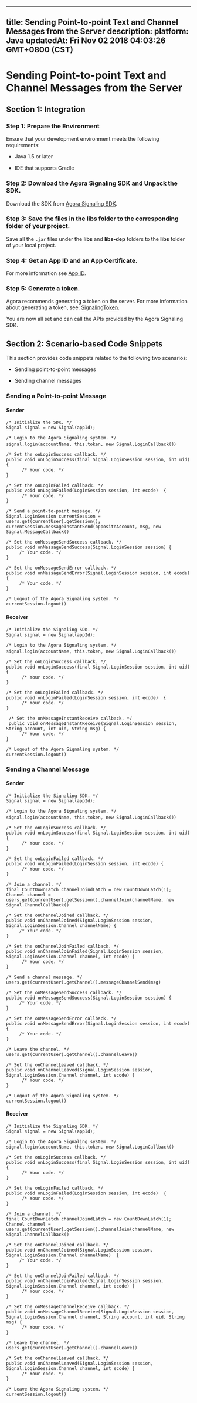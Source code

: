 
---
title: Sending Point-to-point Text and Channel Messages from the Server
description: 
platform: Java
updatedAt: Fri Nov 02 2018 04:03:26 GMT+0800 (CST)
---
# Sending Point-to-point Text and Channel Messages from the Server
## Section 1: Integration

### Step 1: Prepare the Environment

Ensure that your development environment meets the following requirements:

-   Java 1.5 or later

-   IDE that supports Gradle


### Step 2: Download the Agora Signaling SDK and Unpack the SDK.

Download the SDK from [Agora Signaling SDK](https://docs.agora.io/en/Agora%20Platform/downloads).

### Step 3: Save the files in the **libs** folder to the corresponding folder of your project.

Save all the `.jar` files under the **libs** and **libs-dep** folders to the **libs** folder of your local project.

### Step 4: Get an App ID and an App Certificate.

For more information see [App ID](../../en/Agora%20Platform/key_signaling.md).

### Step 5: Generate a token.

Agora recommends generating a token on the server. For more information about generating a token, see: [SignalingToken](../../en/Agora%20Platform/key_signaling.md).

You are now all set and can call the APIs provided by the Agora Signaling SDK.

## Section 2: Scenario-based Code Snippets

This section provides code snippets related to the following two scenarios:

-   Sending point-to-point messages

-   Sending channel messages


### Sending a Point-to-point Message

#### Sender

```
/* Initialize the SDK. */
Signal signal = new Signal(appId);
```

```
/* Login to the Agora Signaling system. */
signal.login(accountName, this.token, new Signal.LoginCallback()）
```

```
/* Set the onLoginSuccess callback. */
public void onLoginSuccess(final Signal.LoginSession session, int uid)  {
      /* Your code. */
}
```

```
/* Set the onLoginFailed callback. */
public void onLoginFailed(LoginSession session, int ecode)  {
      /* Your code. */
}
```

```
/* Send a point-to-point message. */
Signal.LoginSession currentSession = users.get(currentUser).getSession();
currentSession.messageInstantSend(oppositeAccount, msg, new Signal.MessageCallback()
```

```
/* Set the onMessageSendSuccess callback. */
public void onMessageSendSuccess(Signal.LoginSession session) {
     /* Your code. */
}
```

```
/* Set the onMessageSendError callback. */
public void onMessageSendError(Signal.LoginSession session, int ecode)  {
     /* Your code. */
}
```

```
/* Logout of the Agora Signaling system. */
currentSession.logout()
```

#### Receiver

```
/* Initialize the Signaling SDK. */
Signal signal = new Signal(appId);
```

```
/* Login to the Agora Signaling system. */
signal.login(accountName, this.token, new Signal.LoginCallback()）
```

```
/* Set the onLoginSuccess callback. */
public void onLoginSuccess(final Signal.LoginSession session, int uid) {
      /* Your code. */
}
```

```
/* Set the onLoginFailed callback. */
public void onLoginFailed(LoginSession session, int ecode)  {
      /* Your code. */
}
```

```
 /* Set the onMessageInstantReceive callback. */
 public void onMessageInstantReceive(Signal.LoginSession session, String account, int uid, String msg) {
      /* Your code. */
}
```

```
/* Logout of the Agora Signaling system. */
currentSession.logout()
```

### Sending a Channel Message

#### Sender

```
/* Initialize the Signaling SDK. */
Signal signal = new Signal(appId);
```

```
/* Login to the Agora Signaling system. */
signal.login(accountName, this.token, new Signal.LoginCallback()）
```

```
/* Set the onLoginSuccess callback. */
public void onLoginSuccess(final Signal.LoginSession session, int uid)  {
      /* Your code. */
}
```

```
/* Set the onLoginFailed callback. */
public void onLoginFailed(LoginSession session, int ecode) {
      /* Your code. */
}
```

```
/* Join a channel. */
final CountDownLatch channelJoindLatch = new CountDownLatch(1);
Channel channel = users.get(currentUser).getSession().channelJoin(channelName, new Signal.ChannelCallback()
```

```
/* Set the onChannelJoined callback. */
public void onChannelJoined(Signal.LoginSession session, Signal.LoginSession.Channel channelName) {
     /* Your code. */
}
```

```
/* Set the onChannelJoinFailed callback. */
public void onChannelJoinFailed(Signal.LoginSession session, Signal.LoginSession.Channel channel, int ecode) {
      /* Your code. */
}
```

```
/* Send a channel message. */
users.get(currentUser).getChannel().messageChannelSend(msg)
```

```
/* Set the onMessageSendSuccess callback. */
public void onMessageSendSuccess(Signal.LoginSession session) {
     /* Your code. */
}
```

```
/* Set the onMessageSendError callback. */
public void onMessageSendError(Signal.LoginSession session, int ecode)  {
     /* Your code. */
}
```

```
/* Leave the channel. */
users.get(currentUser).getChannel().channelLeave()
```

```
/* Set the onChannelLeaved callback. */
public void onChannelLeaved(Signal.LoginSession session, Signal.LoginSession.Channel channel, int ecode) {
      /* Your code. */
}
```

```
/* Logout of the Agora Signaling system. */
currentSession.logout()
```

#### Receiver

```
/* Initialize the Signaling SDK. */
Signal signal = new Signal(appId);
```

```
/* Login to the Agora Signaling system. */
signal.login(accountName, this.token, new Signal.LoginCallback()
```

```
/* Set the onLoginSuccess callback. */
public void onLoginSuccess(final Signal.LoginSession session, int uid) {
      /* Your code. */
}
```

```
/* Set the onLoginFailed callback. */
public void onLoginFailed(LoginSession session, int ecode)  {
      /* Your code. */
}
```

```
/* Join a channel. */
final CountDownLatch channelJoindLatch = new CountDownLatch(1);
Channel channel = users.get(currentUser).getSession().channelJoin(channelName, new Signal.ChannelCallback()
```

```
/* Set the onChannelJoined callback. */
public void onChannelJoined(Signal.LoginSession session, Signal.LoginSession.Channel channelName)  {
     /* Your code. */
}
```

```
/* Set the onChannelJoinFailed callback. */
public void onChannelJoinFailed(Signal.LoginSession session, Signal.LoginSession.Channel channel, int ecode) {
      /* Your code. */
}
```

```
/* Set the onMessageChannelReceive callback. */
public void onMessageChannelReceive(Signal.LoginSession session, Signal.LoginSession.Channel channel, String account, int uid, String msg) {
      /* Your code. */
}
```

```
/* Leave the channel. */
users.get(currentUser).getChannel().channelLeave()
```

```
/* Set the onChannelLeaved callback. */
public void onChannelLeaved(Signal.LoginSession session, Signal.LoginSession.Channel channel, int ecode) {
      /* Your code. */
}
```

```
/* Leave the Agora Signaling system. */
currentSession.logout()
```


